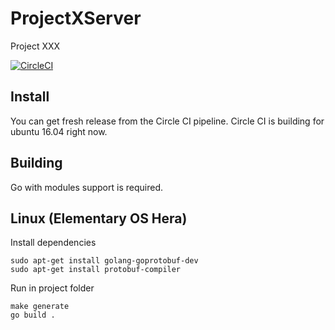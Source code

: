 # ProjectXServer
Project XXX

[![CircleCI](https://circleci.com/gh/abbysoft-team/ProjectXServer.svg?style=svg)](https://app.circleci.com/pipelines/github/abbysoft-team/ProjectXServer)

## Install

You can get fresh release from the Circle CI pipeline. Circle CI is building for ubuntu 16.04 right now.

## Building

Go with modules support is required.

## Linux (Elementary OS Hera) 

Install dependencies
```
sudo apt-get install golang-goprotobuf-dev
sudo apt-get install protobuf-compiler
```

Run in project folder
```
make generate
go build .
```
